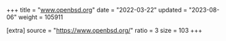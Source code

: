 +++
title = "www.openbsd.org"
date = "2022-03-22"
updated = "2023-08-06"
weight = 105911

[extra]
source = "https://www.openbsd.org/"
ratio = 3
size = 103
+++
